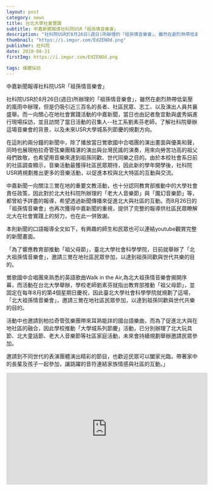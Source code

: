```yaml
---
layout: post
category: news
title: 台北大學社會實踐
subtitle: 中嘉新聞報導社科院USR「祖孫情音樂會」
description: "社科院USR於8月26日(週日)所辦理的「祖孫情音樂會」，雖然在劇烈熱帶低氣壓的風雨中辦理，但是仍吸引近三百名的長者、社區民眾、志工、以及演出人員共襄盛舉..."
thumbnail: "https://i.imgur.com/EdZENOd.png"
publisher: 社科院
date: 2018-08-31
firstImg: https://i.imgur.com/EdZENOd.png

tags: 媒體採訪
---
```


中嘉新聞報導社科院USR「祖孫情音樂會」

社科院USR於8月26日(週日)所辦理的「祖孫情音樂會」，雖然在劇烈熱帶低氣壓的風雨中辦理，但是仍吸引近三百名的長者、社區民眾、志工、以及演出人員共襄盛舉。而一向關心在地社會實踐活動的中嘉新聞，當日也由記者詹宜勳與盧秀娟進行現場採訪，並且訪問了當日活動的召集人--社工系劉素芬老師，了解社科院舉辦這場音樂會的背景，以及未來USR大學城系列節慶的規劃方向。

在這則約兩分鐘的新聞中，除了播放當日鶯歌國中合唱團的演出畫面與優美和聲，同時也展現柏拉奇管弦樂團精湛的演出與台灣民謠的演奏，用來向勞苦功高的祖父母們致敬，也希望用音樂來達到祖孫同歡、世代同樂之目的。由於本校社會系日前的社區調查顯示，音樂活動最獲得社區民眾期待，因此新的學年開學後，社科院USR將規劃推出更多的音樂活動，以促進本校與北大特區的互動與交流。

中嘉新聞一向關注三鶯在地的重要文教活動，也十分認同教育部推動中的大學社會責任政策，因此對於北大社科院所辦理的「老大人音樂節」與「魔幻音樂節」等，都曾給予詳盡的報導，希望透過新聞傳播來促進北大與社區的互動。而8月26日的「祖孫情音樂會」也再次獲得中嘉新聞的重視，提供了完整的報導供社區民眾瞭解北大在社會實踐上的努力，也在此一併致謝。

本則新聞的口語報導全文如下，有興趣的師生和民眾也可以連結youtube觀賞完整的新聞畫面。

「為了響應教育部推動「祖父母節」，臺北大學社會科學學院，日前就舉辦了「北大祖孫情音樂會」，邀請三鶯在地社區民眾參加，以達到祖孫同歡與世代共樂的目的。

鶯歌國中合唱團來熟悉的英語歌曲Walk in the Air,為北大祖孫情音樂會揭開序幕，而活動在台北大學舉辦，學校老師劉素芬就指出教育部推動「祖父母節」，並固定在每年8月的第4個星期日慶祝，因此臺北大學社會科學學院就規劃了這場，「北大祖孫情音樂會」，邀請三鶯在地社區民眾參加，以達到祖孫同歡與世代共樂的目的。

活動中也邀請到柏拉奇管弦樂團帶來耳熟能詳的國台語樂曲，而為了促進北大與在地社區的融合，因此學校推動「大學城系列節慶」活動，已分別辦理了北大玩具節、北大童話節、老大人音樂節等社區家庭活動，未來會持續規劃舉辦邀請民眾參加。

邀請到不同世代的表演團體演出精彩的節目，也歡迎民眾可以闔家光臨，帶著家中的長輩及孩子一起參加，讓跳躍的音符連結家族情感與社區的互動。」

<iframe width="530" height="295" src="https://www.youtube.com/embed/thN6iQku9u0" frameborder="0" allow="autoplay; encrypted-media" allowfullscreen></iframe>
